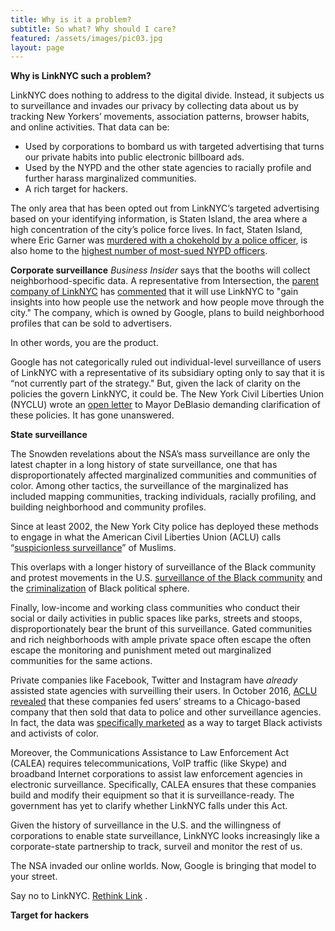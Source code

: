 ```yaml
---
title: Why is it a problem?
subtitle: So what? Why should I care? 
featured: /assets/images/pic03.jpg
layout: page
---
```


**Why is LinkNYC such a problem?**

LinkNYC does nothing to address to the digital divide. Instead, it subjects us to surveillance and invades our privacy by collecting data about us by tracking New Yorkers’ movements, association patterns, browser habits, and online activities. That data can be:


* Used by corporations to bombard us with targeted advertising that turns our private habits into public electronic billboard ads. 
* Used by the NYPD and the other state agencies to racially profile and further harass marginalized communities. 
* A rich target for hackers.

The only area that has been opted out from LinkNYC’s targeted advertising based on your identifying information, is Staten Island, the area where a high concentration of the city’s police force lives. In fact, Staten Island, where Eric Garner was [murdered with a chokehold by a police officer](http://www.rollingstone.com/politics/news/black-lives-matter-11-racist-police-killings-with-no-justice-served-20141204), is also home to the [highest number of most-sued NYPD officers](http://www.nydailynews.com/new-york/staten-island-highest-number-most-sued-nypd-officers-article-1.1882160).

**Corporate surveillance**
*Business Insider* says that the booths will collect neighborhood-specific data. A representative from Intersection, the [parent company of LinkNYC](/pages/Who-owns-link) has [commented](http://www.businessinsider.com/inside-linknycs-free-public-gigabit-wifi-plan-2016-2) that it will use LinkNYC to "gain insights into how people use the network and how people move through the city." The company, which is owned by Google, plans to build neighborhood profiles that can be sold to advertisers. 

In other words, you are the product. 

Google has not categorically ruled out individual-level surveillance of users of LinkNYC with a representative of its subsidiary opting only to say that it is “not currently part of the strategy." But, given the lack of clarity on the policies the govern LinkNYC, it could be. The New York Civil Liberties Union (NYCLU) wrote an [open letter](http://www.nyclu.org/files/releases/city%20wifi%20letter.pdf) to Mayor DeBlasio demanding clarification of these policies. It has gone unanswered.

**State surveillance**

The Snowden revelations about the NSA’s mass surveillance are only the latest chapter in a long history of state surveillance, one that has disproportionately affected marginalized communities and communities of color. Among other tactics, the surveillance of the marginalized has included mapping communities, tracking individuals, racially profiling, and building neighborhood and community profiles. 

Since at least 2002, the New York City police has deployed these methods to engage in what the American Civil Liberties Union (ACLU) calls “[suspicionless surveillance](https://www.aclu.org/other/factsheet-nypd-muslim-surveillance-program)” of Muslims. 

This overlaps with a longer history of surveillance of the Black community and protest movements in the U.S. [surveillance of the Black community](https://www.eff.org/deeplinks/2014/02/history-surveillance-and-black-community) and the [criminalization](https://policy.m4bl.org/political-power/) of Black political sphere. 

Finally, low-income and working class communities who conduct their social or daily activities in public spaces like parks, streets and stoops, disproportionately bear the brunt of this surveillance. Gated communities and rich neighborhoods with ample private space often escape the often escape the monitoring and punishment meted out marginalized communities for the same actions.

Private companies like Facebook, Twitter and Instagram have _already_ assisted state agencies with surveilling their users. In October 2016, [ACLU revealed](http://arstechnica.com/tech-policy/2016/10/aclu-exposes-facebook-twitter-for-selling-surveillance-company-user-data/) that these companies fed users’ streams to a Chicago-based company that then sold that data to police and other surveillance agencies. In fact, the data was [specifically marketed](https://www.aclunc.org/blog/facebook-instagram-and-twitter-provided-data-access-surveillance-product-marketed-target) as a way to target Black activists and activists of color. 

Moreover, the Communications Assistance to Law Enforcement Act  (CALEA) requires telecommunications, VoIP traffic (like Skype) and broadband Internet corporations to assist law enforcement agencies in electronic surveillance. Specifically, CALEA ensures that these companies build and modify their equipment so that it is surveillance-ready. The government has yet to clarify whether LinkNYC falls under this Act. 

Given the history of surveillance in the U.S. and the willingness of corporations to enable state surveillance, LinkNYC looks increasingly like a corporate-state partnership to track, surveil and monitor the rest of us. 

The NSA invaded our online worlds. Now, Google is bringing that model to your street. 

Say no to LinkNYC. [Rethink Link](/pages/take-action) .

**Target for hackers**